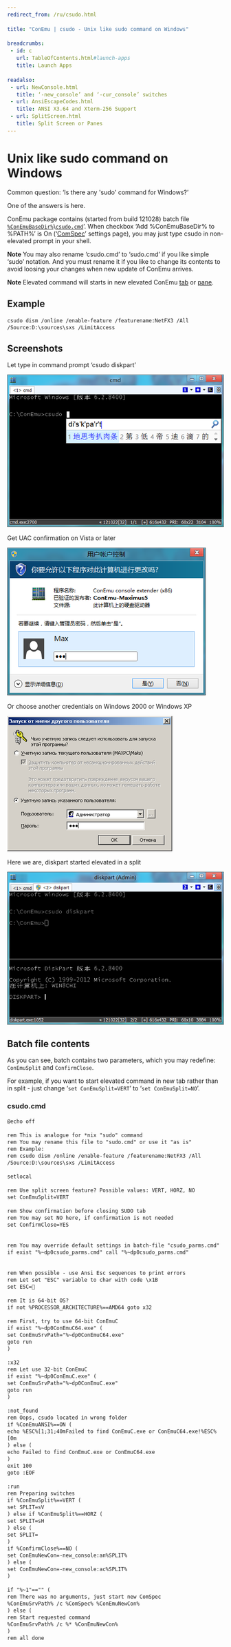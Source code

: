 ```yaml
---
redirect_from: /ru/csudo.html

title: "ConEmu | csudo - Unix like sudo command on Windows"

breadcrumbs:
 - id: c
   url: TableOfContents.html#launch-apps
   title: Launch Apps

readalso:
 - url: NewConsole.html
   title: ‘-new_console’ and ‘-cur_console’ switches
 - url: AnsiEscapeCodes.html
   title: ANSI X3.64 and Xterm-256 Support
 - url: SplitScreen.html
   title: Split Screen or Panes
---
```


# Unix like sudo command on Windows

Common question: ‘Is there any 'sudo' command for Windows?’

One of the answers is here.

ConEmu package contains (started from build 121028) batch file [`%ConEmuBaseDir%`](ConEmuEnvironment.html)\\[`csudo.cmd`](https://github.com/Maximus5/ConEmu/blob/master/Release/ConEmu/csudo.cmd)’. When checkbox ‘Add %ConEmuBaseDir% to %PATH%’ is On (‘[ComSpec](SettingsComspec.html)’ settings page), you may just type csudo in non-elevated prompt in your shell.

**Note** You may also rename ‘csudo.cmd’ to ‘sudo.cmd’ if you like simple ‘sudo’ notation. And you must rename it if you like to change its contents to avoid loosing your changes when new update of ConEmu arrives.

**Note** Elevated command will starts in new elevated ConEmu [tab](TabBar.html) or [pane](SplitScreen.html).


## Example

```
csudo dism /online /enable-feature /featurename:NetFX3 /All /Source:D:\sources\sxs /LimitAccess
```


## Screenshots

Let type in command prompt ‘csudo diskpart’

![Running csudo command](/img/ConEmuSuDo1.png)

Get UAC confirmation on Vista or later

![csudo UAC confirmation](/img/ConEmuSuDo2.png)

Or choose another credentials on Windows 2000 or Windows XP

![csudo UAC confirmation](/img/ConEmuSuDo4.png)

Here we are, diskpart started elevated in a split

![Running csudo command](/img/ConEmuSuDo3.png)


## Batch file contents

As you can see, batch contains two parameters, which you may redefine: `ConEmuSplit` and `ConfirmClose`.

For example, if you want to start elevated command in new tab rather than in split - just change ‘`set ConEmuSplit=VERT`’ to ‘`set ConEmuSplit=NO`’.

### csudo.cmd

```
@echo off

rem This is analogue for *nix "sudo" command
rem You may rename this file to "sudo.cmd" or use it "as is"
rem Example:
rem csudo dism /online /enable-feature /featurename:NetFX3 /All /Source:D:\sources\sxs /LimitAccess

setlocal

rem Use split screen feature? Possible values: VERT, HORZ, NO
set ConEmuSplit=VERT

rem Show confirmation before closing SUDO tab
rem You may set NO here, if confirmation is not needed
set ConfirmClose=YES


rem You may override default settings in batch-file "csudo_parms.cmd"
if exist "%~dp0csudo_parms.cmd" call "%~dp0csudo_parms.cmd"


rem When possible - use Ansi Esc sequences to print errors
rem Let set "ESC" variable to char with code \x1B
set ESC=

rem It is 64-bit OS?
if not %PROCESSOR_ARCHITECTURE%==AMD64 goto x32

rem First, try to use 64-bit ConEmuC
if exist "%~dp0ConEmuC64.exe" (
set ConEmuSrvPath="%~dp0ConEmuC64.exe"
goto run
)

:x32
rem Let use 32-bit ConEmuC
if exist "%~dp0ConEmuC.exe" (
set ConEmuSrvPath="%~dp0ConEmuC.exe"
goto run
)

:not_found
rem Oops, csudo located in wrong folder
if %ConEmuANSI%==ON (
echo %ESC%[1;31;40mFailed to find ConEmuC.exe or ConEmuC64.exe!%ESC%[0m
) else (
echo Failed to find ConEmuC.exe or ConEmuC64.exe
)
exit 100
goto :EOF

:run
rem Preparing switches
if %ConEmuSplit%==VERT (
set SPLIT=sV
) else if %ConEmuSplit%==HORZ (
set SPLIT=sH
) else (
set SPLIT=
)
if %ConfirmClose%==NO (
set ConEmuNewCon=-new_console:an%SPLIT%
) else (
set ConEmuNewCon=-new_console:ac%SPLIT%
)

if "%~1"=="" (
rem There was no arguments, just start new ComSpec
%ConEmuSrvPath% /c %ComSpec% %ConEmuNewCon%
) else (
rem Start requested command
%ConEmuSrvPath% /c %* %ConEmuNewCon%
)
rem all done
```
